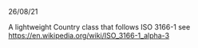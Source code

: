 26/08/21 

A lightweight Country class that follows ISO 3166-1
see https://en.wikipedia.org/wiki/ISO_3166-1_alpha-3
